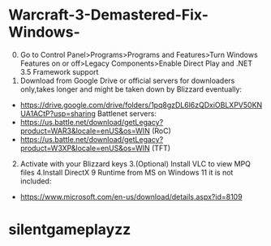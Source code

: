 # Warcraft-3-Demastered-Fix-Windows-
0. Go to Control Panel>Programs>Programs and Features>Turn Windows Features on or off>Legacy Components>Enable Direct Play and .NET 3.5 Framework support
1. Download from Google Drive or official servers for downloaders only,takes longer and might be taken down by Blizzard eventually: 
* https://drive.google.com/drive/folders/1pq8gzDL6l6zQDxiOBLXPV50KNUA1ACtP?usp=sharing
Battlenet servers:
* https://us.battle.net/download/getLegacy?product=WAR3&locale=enUS&os=WIN (RoC)
* https://us.battle.net/download/getLegacy?product=W3XP&locale=enUS&os=WIN (TFT)
2. Activate with your Blizzard keys 
3.(Optional) Install VLC to view MPQ files
4.Install DirectX 9 Runtime from MS on Windows 11 it is not included:
* https://www.microsoft.com/en-us/download/details.aspx?id=8109
# silentgameplayzz
